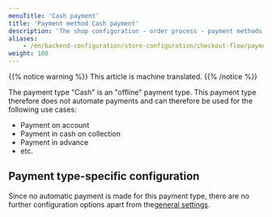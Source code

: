 ```yaml
---
menuTitle: 'Cash payment'
title: 'Payment method Cash payment'
description: 'The shop configuration - order process - payment methods - cash.'
aliases:
    - /en/backend-configuration/store-configuration/checkout-flow/payment-methods/payment-method-cash/
weight: 100
---
```


{{% notice warning %}}
This article is machine translated.
{{% /notice %}}

The payment type "Cash" is an "offline" payment type. This payment type therefore does not automate payments and can therefore be used for the following use cases:

- Payment on account
- Payment in cash on collection
- Payment in advance
- etc.

## Payment type-specific configuration

Since no automatic payment is made for this payment type, there are no further configuration options apart from the[general settings](/de/backend-konfiguration-shop-bestellablauf-zahlungsarten/).
